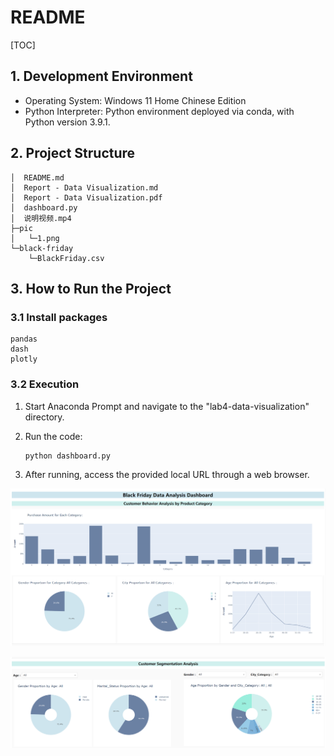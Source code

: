 # README

[TOC]

## 1. Development Environment

- Operating System: Windows 11 Home Chinese Edition
- Python Interpreter: Python environment deployed via conda, with Python version 3.9.1.

## 2. Project Structure

```
│  README.md   
│  Report - Data Visualization.md
│  Report - Data Visualization.pdf   
│  dashboard.py
│  说明视频.mp4
├─pic       
│  	└─1.png 
└─black-friday  
    └─BlackFriday.csv   
```

## 3. How to Run the Project

### 3.1 Install packages

```
pandas
dash
plotly
```

### 3.2 Execution

1. Start Anaconda Prompt and navigate to the "lab4-data-visualization" directory.

2. Run the code:

   ```
   python dashboard.py
   ```
   
3. After running, access the provided local URL through a web browser.

![1](pic\part1.png)

![1](pic\part2.png)


